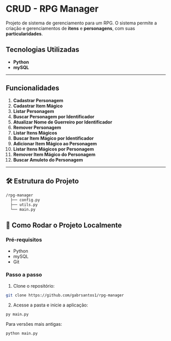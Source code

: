 # CRUD - RPG Manager

Projeto de sistema de gerenciamento para um RPG. O sistema permite a criação e gerenciamentos de **itens** e **personagens**, com suas **particularidades**.

## Tecnologias Utilizadas

- **Python**
- **mySQL**
---

## Funcionalidades

1. **Cadastrar Personagem**
2. **Cadastrar Item Mágico**
3. **Listar Personagem**
4. **Buscar Personagem por Identificador**
5. **Atualizar Nome de Guerreiro por Identificador**
6. **Remover Personagem**
7. **Listar Itens Mágicos**
8. **Buscar Item Mágico por Identificador**
9. **Adicionar Item Mágico ao Personagem**
10. **Listar Itens Mágicos por Personagem**
11. **Remover Item Mágico do Personagem**
12. **Buscar Amuleto do Personagem**

---

## 🛠️ Estrutura do Projeto

```bash
/rpg-manager 
  ├── config.py
  ├── utils.py
  └── main.py

```

## 🚀 Como Rodar o Projeto Localmente

### Pré-requisitos

- Python
- mySQL
- Git

### Passo a passo

1. Clone o repositório:
```bash
git clone https://github.com/gabrsantos1/rpg-manager
```

2. Acesse a pasta e inicie a aplicação:
```bash
py main.py
```
Para versões mais antigas:
```bash
python main.py
```
